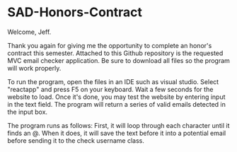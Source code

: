 # SAD-Honors-Contract
Welcome, Jeff. 

Thank you again for giving me the opportunity to complete an honor's contract this semester. Attached to this Github repository is the requested MVC email checker application. Be sure to download all files so the program will work properly. 

To run the program, open the files in an IDE such as visual studio. Select "reactapp" and press F5 on your keyboard. Wait a few seconds for the website to load. Once it's done, you may test the website by entering input in the text field. The program will return a series of valid emails detected in the input box. 

The program runs as follows:
First, it will loop through each character until it finds an @. When it does, it will save the text before it into a potential email before sending it to the check username class. 
